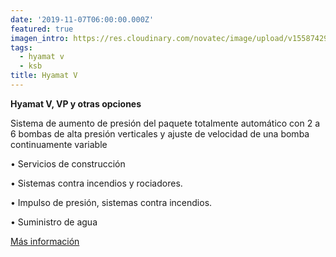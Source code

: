 ```yaml
---
date: '2019-11-07T06:00:00.000Z'
featured: true
imagen_intro: https://res.cloudinary.com/novatec/image/upload/v1558742951/NOVATEC_POSTEOS_FACEBOOK%20copy%206.png
tags:
  - hyamat v
  - ksb
title: Hyamat V
---
```





**Hyamat V, VP y otras opciones**

Sistema de aumento de presión del paquete totalmente automático con 2 a 6 bombas de alta presión verticales y ajuste de velocidad de una bomba continuamente variable

• Servicios de construcción

• Sistemas contra incendios y rociadores.

• Impulso de presión, sistemas contra incendios.

• Suministro de agua

[Más información](https://products.ksb.com/global/products/pumps-and-pump-systems/ready-to-connect-pump-sets/pressure-boosting-units/hyamat-v-3006 "Más info")
